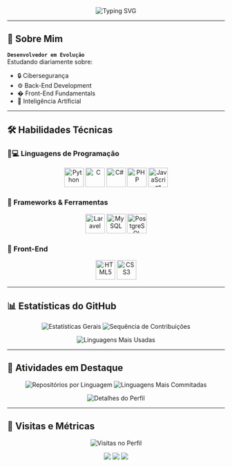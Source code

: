 <!-- CABEÇALHO ANIMADO -->
<div align="center">
  <img src="https://readme-typing-svg.demolab.com?font=Fira+Code&size=32&duration=3000&pause=500&color=00FF00&center=true&vCenter=true&width=700&lines=👋+Olá,+sou+o+Lucas!;💻+Desenvolvedor+em+Formação;🌱+Aprendizado+Contínuo" alt="Typing SVG">
</div>

---

## 📌 Sobre Mim
**`Desenvolvedor em Evolução`**  
Estudando diariamente sobre:
- 🔒 Cibersegurança
- ⚙️ Back-End Development
- � Front-End Fundamentals
- 🧠 Inteligência Artificial

---

## 🛠 Habilidades Técnicas

### 👨💻 Linguagens de Programação
<p align="center">
  <img src="https://cdn.jsdelivr.net/gh/devicons/devicon/icons/python/python-original.svg" title="Python" width="45" height="45"/>
  <img src="https://cdn.jsdelivr.net/gh/devicons/devicon/icons/c/c-original.svg" title="C" width="45" height="45"/>
  <img src="https://cdn.jsdelivr.net/gh/devicons/devicon/icons/csharp/csharp-original.svg" title="C#" width="45" height="45"/>
  <img src="https://cdn.jsdelivr.net/gh/devicons/devicon/icons/php/php-original.svg" title="PHP" width="45" height="45"/>
  <img src="https://cdn.jsdelivr.net/gh/devicons/devicon/icons/javascript/javascript-original.svg" title="JavaScript" width="45" height="45"/>
</p>

### 🧰 Frameworks & Ferramentas
<p align="center">
  <img src="https://cdn.jsdelivr.net/gh/devicons/devicon/icons/laravel/laravel-plain.svg" title="Laravel" width="45" height="45"/>
  <img src="https://cdn.jsdelivr.net/gh/devicons/devicon/icons/mysql/mysql-original.svg" title="MySQL" width="45" height="45"/>
  <img src="https://cdn.jsdelivr.net/gh/devicons/devicon/icons/postgresql/postgresql-original.svg" title="PostgreSQL" width="45" height="45"/>
</p>

### 🎨 Front-End
<p align="center">
  <img src="https://cdn.jsdelivr.net/gh/devicons/devicon/icons/html5/html5-original.svg" title="HTML5" width="45" height="45"/>
  <img src="https://cdn.jsdelivr.net/gh/devicons/devicon/icons/css3/css3-original.svg" title="CSS3" width="45" height="45"/>
</p>

---

## 📊 Estatísticas do GitHub

<div align="center">
  
  ![Estatísticas Gerais](https://github-readme-stats.vercel.app/api?username=K0yall&theme=github_dark&show_icons=true&hide_border=true&include_all_commits=true&count_private=true)
  ![Sequência de Contribuições](https://github-readme-streak-stats.herokuapp.com?user=K0yall&theme=dark&hide_border=true&background=0D1117&currStreakLabel=00FF00&sideLabels=cccccc&dates=cccccc&fire=00FF00&ring=00FF00)
  
  ![Linguagens Mais Usadas](https://github-readme-stats.vercel.app/api/top-langs/?username=K0yall&layout=compact&theme=github_dark&hide_border=true&langs_count=8)

</div>

---

## 🌟 Atividades em Destaque

<div align="center">
  
  ![Repositórios por Linguagem](https://github-profile-summary-cards.vercel.app/api/cards/repos-per-language?username=K0yall&theme=github_dark)
  ![Linguagens Mais Commitadas](https://github-profile-summary-cards.vercel.app/api/cards/most-commit-language?username=K0yall&theme=github_dark)
  
  ![Detalhes do Perfil](https://github-profile-summary-cards.vercel.app/api/cards/profile-details?username=K0yall&theme=github_dark)

</div>

---

## 📡 Visitas e Métricas

<p align="center">
  <img src="https://komarev.com/ghpvc/?username=K0yall&color=00FF00&style=flat-square&label=VISITAS" alt="Visitas no Perfil">
</p>

<p align="center">
  <img src="https://img.shields.io/badge/Repositórios-📂-0D1117?style=for-the-badge&logo=github&logoColor=white&color=00FF00">
  <img src="https://img.shields.io/badge/Seguidores-👥-0D1117?style=for-the-badge&logo=github&logoColor=white&color=00FF00"> 
  <img src="https://img.shields.io/badge/Estrelas-⭐-0D1117?style=for-the-badge&logo=github&logoColor=white&color=00FF00">
</p>
